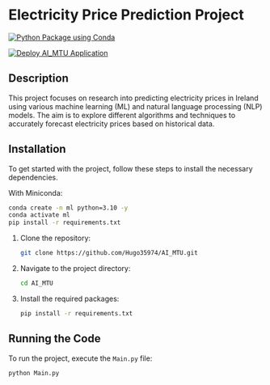 # Electricity Price Prediction Project

[![Python Package using Conda](https://github.com/Hugo35974/AI_MTU/actions/workflows/test.yml/badge.svg?branch=master)](https://github.com/Hugo35974/AI_MTU/actions/workflows/test.yml)

[![Deploy AI_MTU Application](https://github.com/Hugo35974/AI_MTU/actions/workflows/deploy.yml/badge.svg?branch=master)](https://github.com/Hugo35974/AI_MTU/actions/workflows/deploy.yml)

## Description
This project focuses on research into predicting electricity prices in Ireland using various machine learning (ML) and natural language processing (NLP) models. The aim is to explore different algorithms and techniques to accurately forecast electricity prices based on historical data.

## Installation
To get started with the project, follow these steps to install the necessary dependencies.

With Miniconda:

```bash
conda create -n ml python=3.10 -y
conda activate ml
pip install -r requirements.txt
```

1. Clone the repository:
    ```bash
    git clone https://github.com/Hugo35974/AI_MTU.git
    ```
2. Navigate to the project directory:
    ```bash
    cd AI_MTU
    ```
3. Install the required packages:
    ```bash
    pip install -r requirements.txt
    ```

## Running the Code
To run the project, execute the `Main.py` file:

```bash
python Main.py
```
